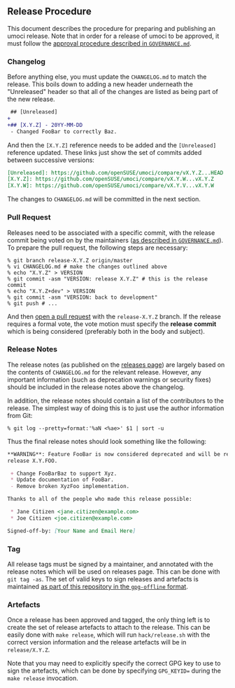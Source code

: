 <!--
+++
# Hugo Front-matter
title = "Release Procedure"
aliases = ["/RELEASES.md"]
+++
-->

## Release Procedure ##

This document describes the procedure for preparing and publishing an umoci
release. Note that in order for a release of umoci to be approved, it must
follow the [approval procedure described in `GOVERNANCE.md`][governance].

[governance]: /GOVERNANCE.md

### Changelog ###

Before anything else, you must update the `CHANGELOG.md` to match the release.
This boils down to adding a new header underneath the "Unreleased" header so
that all of the changes are listed as being part of the new release.

```diff
 ## [Unreleased]
+
+## [X.Y.Z] - 20YY-MM-DD
 - Changed FooBar to correctly Baz.
```

And then the `[X.Y.Z]` reference needs to be added and the `[Unreleased]`
reference updated. These links just show the set of commits added between
successive versions:

```markdown
[Unreleased]: https://github.com/openSUSE/umoci/compare/vX.Y.Z...HEAD
[X.Y.Z]: https://github.com/openSUSE/umoci/compare/vX.Y.W...vX.Y.Z
[X.Y.W]: https://github.com/openSUSE/umoci/compare/vX.Y.V...vX.Y.W
```

The changes to `CHANGELOG.md` will be committed in the next section.

### Pull Request ###

Releases need to be associated with a specific commit, with the release commit
being voted on by the maintainers ([as described in `GOVERNANCE.md`][governance]).
To prepare the pull request, the following steps are necessary:

```ShellSession
% git branch release-X.Y.Z origin/master
% vi CHANGELOG.md # make the changes outlined above
% echo "X.Y.Z" > VERSION
% git commit -asm "VERSION: release X.Y.Z" # this is the release commit
% echo "X.Y.Z+dev" > VERSION
% git commit -asm "VERSION: back to development"
% git push # ...
```

And then [open a pull request][new-pr] with the `release-X.Y.Z` branch. If the
release requires a formal vote, the vote motion must specify the **release
commit** which is being considered (preferably both in the body and subject).

[governance]: /GOVERNANCE.md
[new-pr]: https://github.com/opencontainers/umoci/compare

### Release Notes ###

The release notes (as published on the [releases page][releases]) are largely
based on the contents of `CHANGELOG.md` for the relevant release. However, any
important information (such as deprecation warnings or security fixes) should
be included in the release notes above the changelog.

In addition, the release notes should contain a list of the contributors to the
release. The simplest way of doing this is to just use the author information
from Git:

```ShellSession
% git log --pretty=format:'%aN <%ae>' $1 | sort -u
```

Thus the final release notes should look something like the following:

```Markdown
**WARNING**: Feature FooBar is now considered deprecated and will be removed in
release X.Y.FOO.

 + Change FooBarBaz to support Xyz.
 * Update documentation of FooBar.
 - Remove broken XyzFoo implementation.

Thanks to all of the people who made this release possible:

 * Jane Citizen <jane.citizen@example.com>
 * Joe Citizen <joe.citizen@example.com>

Signed-off-by: [Your Name and Email Here]
```

[releases]: https://github.com/opencontainers/umoci/releases

### Tag ###

All release tags must be signed by a maintainer, and annotated with the release
notes which will be used on releases page. This can be done with `git tag -as`.
The set of valid keys to sign releases and artefacts is maintained [as part of
this repository in the `gpg-offline` format][umoci-keyring].

[umoci-keyring]: /umoci.keyring

### Artefacts ###

Once a release has been approved and tagged, the only thing left is to create
the set of release artefacts to attach to the release. This can be easily done
with `make release`, which will run `hack/release.sh` with the correct version
information and the release artefacts will be in `release/X.Y.Z`.

Note that you may need to explicitly specify the correct GPG key to use to sign
the artefacts, which can be done by specifying `GPG_KEYID=` during the `make
release` invocation.
